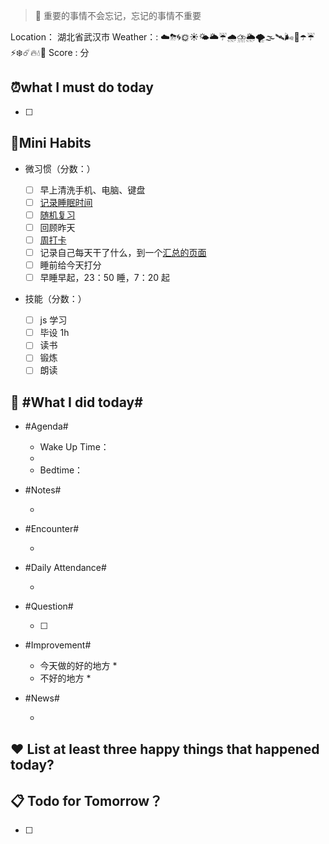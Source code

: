 > 🦥 重要的事情不会忘记，忘记的事情不重要

Location： 湖北省武汉市
Weather：: ☁️⛈🌀🌞☀️🌤🌥☔🌧⛈🌦🌪🌫🛰🌬️🌈☂️☔⚡❄️☄️🔥💧🌊
Score : 分
## ⏰what I must do today

* [ ] 

## 💪Mini Habits

* 微习惯（分数：）

  * [ ] 早上清洗手机、电脑、键盘
  * [ ] [记录睡眠时间](siyuan://blocks/20210827100508-3mkmbeu)
  * [ ] [随机复习](siyuan://blocks/20210722172300-eiqyduh)
  * [ ] 回顾昨天
  * [ ] [周打卡](siyuan://blocks/20210830231007-w7cvvku)
  * [ ] 记录自己每天干了什么，到一个[汇总的页面](siyuan://blocks/20210827225050-pefbzwh)
  * [ ] 睡前给今天打分
  * [ ] 早睡早起，23：50 睡，7：20 起
* 技能（分数：）

  * [ ] js 学习
  * [ ] 毕设 1h
  * [ ] 读书
  * [ ] 锻炼
  * [ ] 朗读

## 💠 #What I did today#

* #Agenda#

  * Wake Up Time：
  * 
  * Bedtime：
* #Notes#

  *
* #Encounter#

  *
* #Daily Attendance#

  *
* #Question#

  * [ ] 
* #Improvement#

  * 今天做的好的地方
    * 
  * 不好的地方
    * 
* #News#

  *

## ❤ List at least three happy things that happened today?


## 📋 Todo for Tomorrow？

* [ ] 